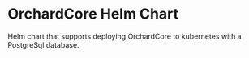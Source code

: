 # OrchardCore Helm Chart

Helm chart that supports deploying OrchardCore to kubernetes with a PostgreSql database.
